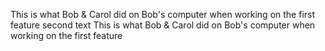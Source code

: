 This is what Bob & Carol did on Bob's computer when working on the first feature
second text This is what Bob & Carol did on Bob's computer when working on the first feature